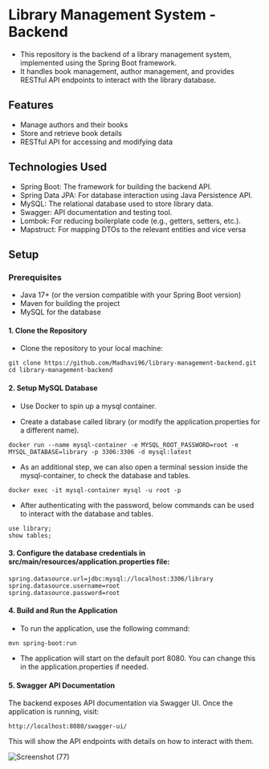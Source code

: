 # Library Management System - Backend

- This repository is the backend of a library management system, implemented using the Spring Boot framework. 
- It handles book management, author management, and provides RESTful API endpoints to interact with the library database.

## Features

- Manage authors and their books
- Store and retrieve book details
- RESTful API for accessing and modifying data

## Technologies Used

- Spring Boot: The framework for building the backend API.
- Spring Data JPA: For database interaction using Java Persistence API.
- MySQL: The relational database used to store library data.
- Swagger: API documentation and testing tool.
- Lombok: For reducing boilerplate code (e.g., getters, setters, etc.).
- Mapstruct: For mapping DTOs to the relevant entities and vice versa

## Setup

### Prerequisites

- Java 17+ (or the version compatible with your Spring Boot version)
- Maven for building the project
- MySQL for the database

#### 1. Clone the Repository
- Clone the repository to your local machine:

```
git clone https://github.com/Madhavi96/library-management-backend.git
cd library-management-backend
```

#### 2. Setup MySQL Database
- Use Docker to spin up a mysql container.

- Create a database called library (or modify the application.properties for a different name).

```
docker run --name mysql-container -e MYSQL_ROOT_PASSWORD=root -e MYSQL_DATABASE=library -p 3306:3306 -d mysql:latest
```

- As an additional step, we can also open a terminal session inside the mysql-container, to check the database and tables.

```
docker exec -it mysql-container mysql -u root -p
```
- After authenticating with the password, below commands can be used to interact with the database and tables.

```
use library;
show tables;
```


#### 3. Configure the database credentials in src/main/resources/application.properties file:

```
spring.datasource.url=jdbc:mysql://localhost:3306/library
spring.datasource.username=root
spring.datasource.password=root
```

#### 4. Build and Run the Application

- To run the application, use the following command:

```
mvn spring-boot:run
```

- The application will start on the default port 8080. You can change this in the application.properties if needed.

#### 5. Swagger API Documentation
The backend exposes API documentation via Swagger UI. Once the application is running, visit:

```
http://localhost:8080/swagger-ui/
```
This will show the API endpoints with details on how to interact with them.

![Screenshot (77)](https://github.com/user-attachments/assets/020b8c8e-97a5-4399-a284-cf899d94ef22)

